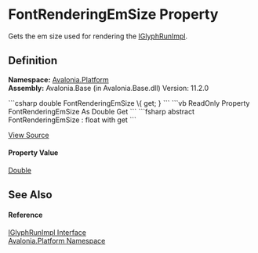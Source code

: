 # FontRenderingEmSize Property


Gets the em size used for rendering the <a href="T_Avalonia_Platform_IGlyphRunImpl">IGlyphRunImpl</a>.



## Definition
**Namespace:** <a href="N_Avalonia_Platform">Avalonia.Platform</a>  
**Assembly:** Avalonia.Base (in Avalonia.Base.dll) Version: 11.2.0

<Tabs groupId="api-code-preview">
<TabItem value="csharp" label="C#">
```csharp
double FontRenderingEmSize \{ get; }
```
</TabItem>
<TabItem value="vb" label="VB">
```vb
ReadOnly Property FontRenderingEmSize As Double
	Get
```
</TabItem>
<TabItem value="fsharp" label="F#">
```fsharp
abstract FontRenderingEmSize : float with get
```
</TabItem>
</Tabs>



<a href="https://github.com/AvaloniaUI/Avalonia/tree/master/src/Avalonia.Base/Platform/IGlyphRunImpl.cs" title="View the source code">View Source</a>



#### Property Value
<a href="https://learn.microsoft.com/dotnet/api/system.double" target="_blank" rel="noopener noreferrer">Double</a>

## See Also


#### Reference
<a href="T_Avalonia_Platform_IGlyphRunImpl">IGlyphRunImpl Interface</a>  
<a href="N_Avalonia_Platform">Avalonia.Platform Namespace</a>  
